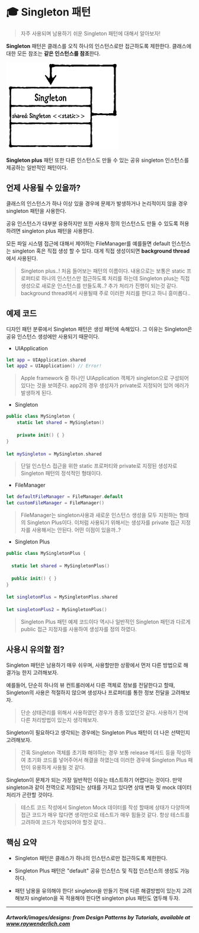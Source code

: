 # :mortar_board: Singleton 패턴

> 자주 사용되며 남용하기 쉬운 Singleton 패턴에 대해서 알아보자!

**Singleton** 패턴은 클래스를 오직 하나의 인스턴스로만 접근하도록 제한한다. 클래스에 대한 모든 참조는 **같은 인스턴스를 참조**한다. 

![singleton](/2.Fundamental%20Design%20Patterns/Singleton/singleton.png)

**Singleton plus** 패턴 또한 다른 인스턴스도 만들 수 있는 공유 singleton 인스턴스를 제공하는 일반적인 패턴이다.

## 언제 사용될 수 있을까?

클래스의 인스턴스가 하나 이상 있을 경우에 문제가 발생하거나 논리적이지 않을 경우 singleton 패턴을 사용한다.
  
공유 인스턴스가 대부분 유용하지만 또한 사용자 정의 인스턴스도 만들 수 있도록 허용하려면 singleton plus 패턴을 사용한다.
  
모든 파일 시스템 접근에 대해서 제어하는 FileManager를 예를들면 default 인스턴스는 singleton 혹은 직접 생성 할 수 있다. 대게 직접 생성이되면 **background thread**에서 사용된다.

> Singleton plus..! 처음 들어보는 패턴의 이름이다. 내용으로는 보통은 static 프로퍼티로 하나의 인스턴스만 접근하도록 처리를 하는데 Singleton plus는 직접 생성으로 새로운 인스턴스를 만들도록..? 추가 처리가 진행이 되는것 같다.
> background thread에서 사용될때 주로 이러한 처리를 한다고 하니 흥미롭다..

## 예제 코드

디자인 패턴 분류에서 Singleton 패턴은 생성 패턴에 속해있다. 그 이유는 Singleton은 공유 인스턴스 생성에만 사용되기 때문이다.

* UIApplication

```swift
let app = UIApplication.shared
let app2 = UIApplication() // Error!
```

> Apple framework 중 하나인 UIApplication 객체가 singleton으로 구성되어 있다는 것을 보여준다.
> app2의 경우 생성자가 private로 지정되어 있어 에러가 발생하게 된다.

* Singleton

```swift
public class MySingleton {
    static let shared = MySingleton()

    private init() { }
}

let mySingleton = MySingleton.shared
```

> 단일 인스턴스 접근을 위한 static 프로퍼티와 private로 지정된 생성자로 Singleton 패턴의 정석적인 형태이다.

* FileManager

```swift
let defaultFileManager = FileManager.default
let customFileManager = FileManager()
```

> FileManager는 singleton사용과 새로운 인스턴스 생성을 모두 지원하는 형태의 Singleton Plus이다.
> 이처럼 사용되기 위해서는 생성자를 private 접근 지정자를 사용해서는 안된다.
> 어떤 이점이 있을까..?

* Singleton Plus

```swift
public class MySingletonPlus {

  static let shared = MySingletonPlus()

  public init() { }
}

let singletonPlus = MySingletonPlus.shared

let singletonPlus2 = MySingletonPlus()
```

> Singleton Plus 패턴 예제 코드이다 역시나 일반적인 Singleton 패턴과 다르게 public 접근 지정자를 사용하여 생성자를 정의 하였다.

## 사용시 유의할 점?

Singleton 패턴은 남용하기 매우 쉬우며, 사용할만한 상황에서 먼저 다른 방법으로 해결가능 한지 고려해보자.

예를들어, 단순히 하나의 뷰 컨트롤러에서 다른 객체로 정보를 전달한다고 할때, Singleton의 사용은 적절하지 않으며 생성자나 프로퍼티를 통한 정보 전달을 고려해보자.

> 단순 상태관리를 위해서 사용하였던 경우가 종종 있었던것 같다. 사용하기 전에 다른 처리방법이 있는지 생각해보자.

Singleton이 필요하다고 생각되는 경우에는 Singleton Plus 패턴이 더 나은 선택인지 고려해보자.

> 간혹 Singleton 객체를 초기화 해야하는 경우 보통 release 메서드 등을 작성하여 초기화 코드를 넣어주어서 해결을 하였는데 이러한 경우에 Singleton Plus 패턴이 유용하게 사용될 것 같다.

Singleton이 문제가 되는 가장 일반적인 이유는 테스트하기 어렵다는 것이다. 만약 singleton과 같이 전역으로 저장되는 상태를 가지고 있다면 상태 변화 및 mock 데이터 처리가 곤란할 것이다.

> 테스트 코드 작성에서 Singleton Mock 데이터를 작성 할때에 상태가 다양하며 접근 코드가 매우 많다면 생각만으로 테스트가 매우 힘들것 같다. 항상 테스트를 고려하여 코드가 작성되어야 할것 같다..

## 핵심 요약

* Singleton 패턴은 클래스가 하나의 인스턴스로만 접근하도록 제한한다.

* Singleton Plus 패턴은 "default" 공유 인스턴스 및 직접 인스턴스의 생성도 가능하다.

* 패턴 남용을 유의해야 한다! singleton을 만들기 전에 다른 해결방법이 있는지 고려해보자 singleton을 꼭 적용해야 한다면 singleton plus 패턴도 염두해 두자.

***
##### Artwork/images/designs: from Design Patterns by Tutorials, available at www.raywenderlich.com